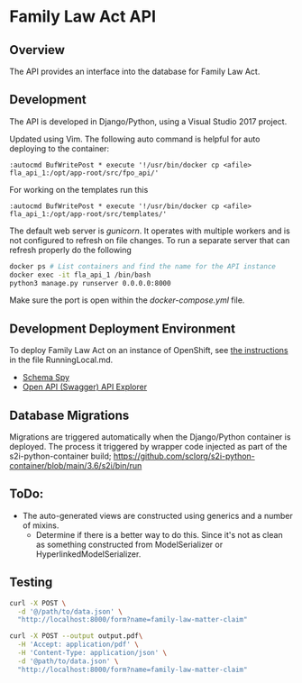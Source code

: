 # Family Law Act API

## Overview

The API provides an interface into the database for Family Law Act.

## Development

The API is developed in Django/Python, using a Visual Studio 2017 project.

Updated using Vim. The following auto command is helpful for auto deploying to the container:
```ed
:autocmd BufWritePost * execute '!/usr/bin/docker cp <afile> fla_api_1:/opt/app-root/src/fpo_api/'
```

For working on the templates run this
```ed
:autocmd BufWritePost * execute '!/usr/bin/docker cp <afile> fla_api_1:/opt/app-root/src/templates/'
```

The default web server is _gunicorn_. It operates with multiple workers and is not configured to refresh on file changes. To run a separate server that can refresh properly do the following
```bash
docker ps # List containers and find the name for the API instance
docker exec -it fla_api_1 /bin/bash
python3 manage.py runserver 0.0.0.0:8000
```

Make sure the port is open within the _docker-compose.yml_ file.

## Development Deployment Environment

To deploy Family Law Act on an instance of OpenShift, see [the instructions](../RunningLocal.md) in the file RunningLocal.md.

- [Schema Spy](http://schema-spy-583dbf.apps.silver.devops.gov.bc.ca/)
- [Open API (Swagger) API Explorer](http://django-583dbf.apps.silver.devops.gov.bc.ca/api/v1/)

## Database Migrations

Migrations are triggered automatically when the Django/Python container is deployed.  The process it triggered by wrapper code injected as part of the s2i-python-container build; https://github.com/sclorg/s2i-python-container/blob/main/3.6/s2i/bin/run

## ToDo:
- The auto-generated views are constructed using generics and a number of mixins.
  - Determine if there is a better way to do this.  Since it's not as clean as something constructed from ModelSerializer or HyperlinkedModelSerializer.


## Testing
```bash
curl -X POST \
  -d '@/path/to/data.json' \
  "http://localhost:8000/form?name=family-law-matter-claim"

curl -X POST --output output.pdf\
  -H 'Accept: application/pdf' \
  -H 'Content-Type: application/json' \
  -d '@path/to/data.json' \
  "http://localhost:8000/form?name=family-law-matter-claim"
```
